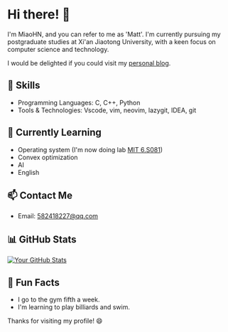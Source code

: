 # Hi there! 👋

I'm MiaoHN, and you can refer to me as 'Matt'. I'm currently pursuing my postgraduate studies at Xi'an Jiaotong University, with a keen focus on computer science and technology.

I would be delighted if you could visit my [personal blog](https://miaohn.github.io).

## 🔧 Skills

- Programming Languages: C, C++, Python
- Tools & Technologies: Vscode, vim, neovim, lazygit, IDEA, git

## 🌱 Currently Learning

- Operating system (I'm now doing lab [MIT 6.S081](https://miaohn.github.io/posts/mit-6-s081-0x00/))
- Convex optimization
- AI
- English

## 📫 Contact Me

- Email: 582418227@qq.com

## 📊 GitHub Stats

[![Your GitHub Stats](https://github-readme-stats.vercel.app/api?username=MiaoHN&show_icons=true&hide_title=true)](https://github.com/MiaoHN)

## 🎉 Fun Facts

- I go to the gym fifth a week.
- I'm learning to play billiards and swim.

Thanks for visiting my profile! 😄
